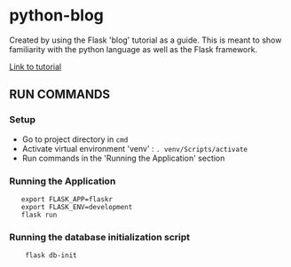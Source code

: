 # python-blog


Created by using the Flask 'blog' tutorial as a guide.  This is meant to show familiarity with the python language as well as the Flask framework.  

[Link to tutorial](https://flask.palletsprojects.com/en/2.0.x/tutorial/)


## RUN COMMANDS

### Setup 

 - Go to project directory in `cmd`
 - Activate virtual environment 'venv' :  `. venv/Scripts/activate`
 - Run commands in the 'Running the Application' section 

### Running the Application
 ```
    export FLASK_APP=flaskr
    export FLASK_ENV=development
    flask run
 ```

### Running the database initialization script

```
    flask db-init
```
